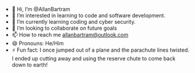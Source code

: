 - 👋 Hi, I’m @AllanBartram
- 👀 I’m interested in learning to code and software development. 
- 🌱 I’m currently learning coding and cyber security.
- 💞️ I’m looking to collaborate on future goals
- 📫 How to reach me allanbartram@outlook.com
- 😄 Pronouns: He/Him
- ⚡ Fun fact: I once jumped out of a plane and the parachute lines twisted. I ended up cutting away and using the reserve chute to come back down to earth!

<!---
AllanBartram/AllanBartram is a ✨ special ✨ repository because its `README.md` (this file) appears on your GitHub profile.
You can click the Preview link to take a look at your changes.
--->
